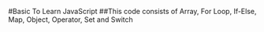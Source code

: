 #Basic To Learn JavaScript
##This code consists of Array, For Loop, If-Else, Map, Object, Operator, Set and Switch
